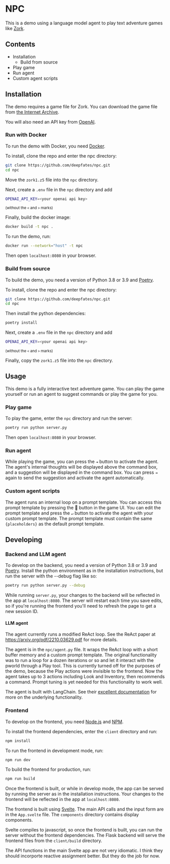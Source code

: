 # NPC

This is a demo using a language model agent to play text adventure games like [Zork](https://en.wikipedia.org/wiki/Zork).

## Contents
- Installation
    - Build from source
- Play game
- Run agent
- Custom agent scripts

## Installation

The demo requires a game file for Zork. You can download the game file from [the Internet Archive](https://archive.org/download/Zork1Release88Z-machineFile/zork1.z5).

You will also need an API key from [OpenAI](https://openai.com/api/pricing/).

### Run with Docker

To run the demo with Docker, you need [Docker](https://www.docker.com/). 

To install, clone the repo and enter the npc directory:

```bash
git clone https://github.com/deepfates/npc.git
cd npc
```

Move the `zork1.z5` file into the `npc` directory.

Next, create a `.env` file in the `npc` directory and add
   
```bash
OPENAI_API_KEY=<your openai api key>
```
<small>(without the `<` and `>` marks)</small>

Finally, build the docker image:

```bash
docker build -t npc .
```

To run the demo, run:

```bash
docker run --network="host" -t npc
```

Then open `localhost:8080` in your browser.


### Build from source

To build the demo, you need a version of Python 3.8 or 3.9 and [Poetry](https://python-poetry.org/). 

To install, clone the repo and enter the npc directory:

```bash
git clone https://github.com/deepfates/npc.git
cd npc
```

Then install the python dependencies:

```bash
poetry install
```

Next, create a `.env` file in the `npc` directory and add
   
```bash
OPENAI_API_KEY=<your openai api key>
```
<small>(without the `<` and `>` marks)</small>


Finally, copy the `zork1.z5` file into the `npc` directory. 

## Usage

This demo is a fully interactive text adventure game. You can play the game yourself or run an agent to suggest commands or play the game for you. 

### Play game

To play the game, enter the `npc` directory and run the server:

```bash
poetry run python server.py
```
    
Then open `localhost:8080` in your browser.

### Run agent

While playing the game, you can press the `⇥` button to activate the agent. The agent's internal thoughts will be displayed above the command box, and a suggestion will be displayed in the command box. You can press `⇥` again to send the suggestion and activate the agent automatically.

### Custom agent scripts

The agent runs an internal loop on a prompt template. You can access this prompt template by pressing the 📜 button in the game UI. You can edit the prompt template and press the `↵` button to activate the agent with your custom prompt template. The prompt template must contain the same `{placeholders}` as the default prompt template.


## Developing

### Backend and LLM agent

To develop on the backend, you need a version of Python 3.8 or 3.9 and [Poetry](https://python-poetry.org/). Install the python environment as in the installation instructions, but run the server with the --debug flag like so:

```bash
poetry run python server.py --debug
```


While running `server.py`, your changes to the backend will be reflected in the app at `localhost:8080`. The server will restart each time you save edits, so if you're running the frontend you'll need to refresh the page to get a new session ID.

#### LLM agent

The agent currently runs a modified ReAct loop. See the ReAct paper at https://arxiv.org/pdf/2210.03629.pdf for more details. 

The agent is in the `npc/agent.py` file. It wraps the ReAct loop with a short buffer memory and a custom prompt template. The original functionality was to run a loop for a dozen iterations or so and let it interact with the pworld through a Play tool. This is currently turned off for the purposes of the demo, because the Play actions were invisible to the frontend. Now the agent takes up to 3 actions including Look and Inventory, then recommends a command. Prompt tuning is yet needed for this functionality to work well.

The agent is built with LangChain. See their [excellent documentation](https://langchain.readthedocs.io/en/latest/modules/agents/how_to_guides.html) for more on the underlying functionality.

### Frontend

To develop on the frontend, you need [Node.js](https://nodejs.org/en/) and [NPM](https://www.npmjs.com/).

To install the frontend dependencies, enter the `client` directory and run:

```bash
npm install
```

To run the frontend in development mode, run:

```bash
npm run dev
```

To build the frontend for production, run:

```bash
npm run build
```

Once the frontend is built, or while in develop mode, the app can be served by running the server as in the installation instructions. Your changes to the frontend will be reflected in the app at `localhost:8080`.

The frontend is built using [Svelte](https://svelte.dev/). The main API calls and the input form are in the `App.svelte` file. The `components` directory contains display components. 

Svelte compiles to javascript, so once the frontend is built, you can run the server without the frontend dependencies. The Flask backend will serve the frontend files from the `client/build` directory.

The API functions in the main Svelte app are not very idiomatic. I think they should incorporte reactive assignment better. But they do the job for now.